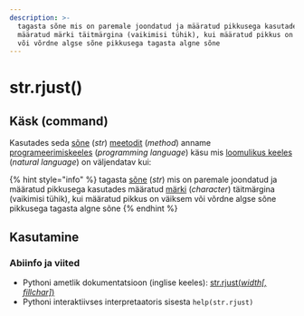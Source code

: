 ```yaml
---
description: >-
  tagasta sõne mis on paremale joondatud ja määratud pikkusega kasutades
  määratud märki täitmärgina (vaikimisi tühik), kui määratud pikkus on väiksem
  või võrdne algse sõne pikkusega tagasta algne sõne
---
```


# str.rjust\(\)

## Käsk \(command\)

Kasutades seda [sõne](../) \(_str_\) [meetodit](../../../../terminid/sonastik/meetod-method.md) \(_method_\) anname [programeerimiskeeles](../../../../terminid/sonastik/programmeerimiskeel-programming-language.md) \(_programming language_\) käsu mis [loomulikus keeles](../../../../terminid/sonastik/loomulik-keel-natural-language.md) \(_natural language_\) on väljendatav kui: 

{% hint style="info" %}
tagasta [sõne](../) \(_str_\) mis on paremale joondatud ja määratud pikkusega kasutades määratud [märki](../../../../terminid/sonastik/maerk-character.md) \(_character_\) täitmärgina \(vaikimisi tühik\), kui määratud pikkus on väiksem või võrdne algse sõne pikkusega tagasta algne sõne
{% endhint %}

## Kasutamine

### Abiinfo ja viited

* Pythoni ametlik dokumentatsioon \(inglise keeles\): [str.rjust\(_width\[, fillchar\]_\)](https://docs.python.org/3/library/stdtypes.html#str.rjust)
* Pythoni interaktiivses interpretaatoris sisesta `help(str.rjust)`

